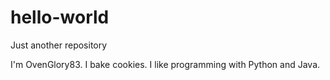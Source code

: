 # hello-world
Just another repository

I'm OvenGlory83. I bake cookies.  I like programming with Python and Java.
